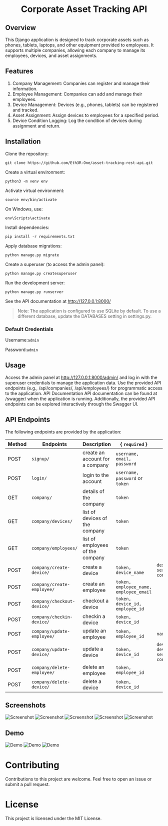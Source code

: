 # <h1 align="center">Corporate Asset Tracking API</h1>


## Overview

This Django application is designed to track corporate assets such as phones, tablets, laptops, and other equipment provided to employees. It supports multiple companies, allowing each company to manage its employees, devices, and asset assignments.

## Features

1. Company Management: Companies can register and manage their information.
2. Employee Management: Companies can add and manage their employees.
3. Device Management: Devices (e.g., phones, tablets) can be registered and tracked.
4. Asset Assignment: Assign devices to employees for a specified period.
5. Device Condition Logging: Log the condition of devices during assignment and return.

## Installation
Clone the repository:

```
git clone https://github.com/Eth3R-One/asset-tracking-rest-api.git
```


Create a virtual environment:
```
python3 -m venv env
```
Activate virtual environment:


```
source env/bin/activate
```

On Windows, use: 
```
env\Scripts\activate
```

Install dependencies:

```
pip install -r requirements.txt
```

Apply database migrations:
```
python manage.py migrate
```


Create a superuser (to access the admin panel):

```
python manage.py createsuperuser
```


Run the development server:

```
python manage.py runserver
```




See the API documentation at <http://127.0.0.1:8000/>

> Note: The application is configured to use SQLite by default. To use a different database, update the DATABASES setting in settings.py.


### Default Credentials
Username:`admin`

Password:`admin`

## Usage
Access the admin panel at <http://127.0.0.1:8000/admin/> and log in with the superuser credentials to manage the application data.
Use the provided API endpoints (e.g., /api/companies/, /api/employees/) for programmatic access to the application.
API Documentation
API documentation can be found at /swagger/ when the application is running. Additionally, the provided API endpoints can be explored interactively through the Swagger UI.

## API Endpoints
The following endpoints are provided by the application:

| Method | Endpoints | Description | { `required` }| optional |
| --- | --- | --- |---|---|
| POST | `signup/` | create an account for a company | `username, email, password`||
| POST | `login/` | login to the account | `username, password` or `token`||
| GET | `company/` | details of the company | `token` ||
| GET | `company/devices/` | list of devices of the company | `token` ||
| GET | `company/employees/` | list of employees of the company | `token` ||
| POST | `company/create-device/` | create a device | `token, device_name` | `description, serial_number, condition`|
| POST | `company/create-employee/` | create an employee | `token,  employee_name, employee_email` ||
| POST | `company/checkout-device/` | checkout a device | `token, device_id, employee_id` ||
| POST | `company/checkin-device/` | checkin a device | `token, device_id` ||
| POST | `company/update-employee/` | update an employee | `token, employee_id` |`name, email`|
| POST | `company/update-device/` | update a device |`token, device_id`| `device_name, device_description, serial_number, condition` |
| POST | `company/delete-employee/` | delete an employee | `token, employee_id` |
| POST | `company/delete-device/` | delete a device | `token, device_id` |




## Screenshots
![Screenshot](./screenshots/1.png)
![Screenshot](./screenshots/2.png)
![Screenshot](./screenshots/3.png)
![Screenshot](./screenshots/4.png)
![Screenshot](./screenshots/5.png)

## Demo
![Demo](./screenshots/gifs/1.gif)
![Demo](./screenshots/gifs/2.gif)
![Demo](./screenshots/gifs/3.gif)

# Contributing
Contributions to this project are welcome. Feel free to open an issue or submit a pull request.

# License
This project is licensed under the MIT License.


